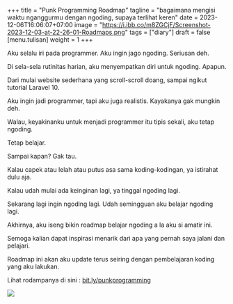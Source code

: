 +++
title = "Punk Programming Roadmap"
tagline = "bagaimana mengisi waktu nganggurmu dengan ngoding, supaya terlihat keren"
date = 2023-12-06T16:06:07+07:00
image = "https://i.ibb.co/m8ZGCjF/Screenshot-2023-12-03-at-22-26-01-Roadmaps.png"
tags = ["diary"]
draft = false
[menu.tulisan]
weight = 1
+++

Aku selalu iri pada programmer. Aku ingin jago ngoding. Seriusan deh.

Di sela-sela rutinitas harian, aku menyempatkan diri untuk ngoding. Apapun.

Dari mulai website sederhana yang scroll-scroll doang, sampai ngikut tutorial Laravel 10.

Aku ingin jadi programmer, tapi aku juga realistis. Kayakanya gak mungkin deh.

Walau, keyakinanku untuk menjadi programmer itu tipis sekali, aku tetap ngoding.

Tetap belajar.

Sampai kapan? Gak tau.

Kalau capek atau lelah atau putus asa sama koding-kodingan, ya istirahat dulu aja.

Kalau udah mulai ada keinginan lagi, ya tinggal ngoding lagi.

Sekarang lagi ingin ngoding lagi. Udah semingguan aku belajar ngoding lagi.

Akhirnya, aku iseng bikin roadmap belajar ngoding a la aku si amatir ini.

Semoga kalian dapat inspirasi menarik dari apa yang pernah saya jalani dan pelajari.

Roadmap ini akan aku update terus seiring dengan pembelajaran koding yang aku lakukan.

Lihat rodampanya di sini : [bit.ly/punkprogramming](https://roadmap.sh/r?id=6565fc3a5145316d25870435)

![](https://i.ibb.co/m8ZGCjF/Screenshot-2023-12-03-at-22-26-01-Roadmaps.png)
